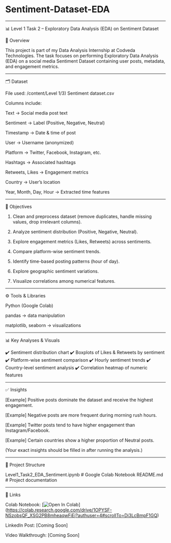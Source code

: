 # Sentiment-Dataset-EDA


---

📊 Level 1 Task 2 – Exploratory Data Analysis (EDA) on Sentiment Dataset

📌 Overview

This project is part of my Data Analysis Internship at Codveda Technologies.
The task focuses on performing Exploratory Data Analysis (EDA) on a social media Sentiment Dataset containing user posts, metadata, and engagement metrics.


---

🗂 Dataset

File used: /content/Level 1/3) Sentiment dataset.csv

Columns include:

Text → Social media post text

Sentiment → Label (Positive, Negative, Neutral)

Timestamp → Date & time of post

User → Username (anonymized)

Platform → Twitter, Facebook, Instagram, etc.

Hashtags → Associated hashtags

Retweets, Likes → Engagement metrics

Country → User’s location

Year, Month, Day, Hour → Extracted time features



---

🎯 Objectives

1. Clean and preprocess dataset (remove duplicates, handle missing values, drop irrelevant columns).


2. Analyze sentiment distribution (Positive, Negative, Neutral).


3. Explore engagement metrics (Likes, Retweets) across sentiments.


4. Compare platform-wise sentiment trends.


5. Identify time-based posting patterns (hour of day).


6. Explore geographic sentiment variations.


7. Visualize correlations among numerical features.




---

⚙️ Tools & Libraries

Python (Google Colab)

pandas → data manipulation

matplotlib, seaborn → visualizations



---

📊 Key Analyses & Visuals

✔️ Sentiment distribution chart
✔️ Boxplots of Likes & Retweets by sentiment
✔️ Platform-wise sentiment comparison
✔️ Hourly sentiment trends
✔️ Country-level sentiment analysis
✔️ Correlation heatmap of numeric features


---

✅ Insights

[Example] Positive posts dominate the dataset and receive the highest engagement.

[Example] Negative posts are more frequent during morning rush hours.

[Example] Twitter posts tend to have higher engagement than Instagram/Facebook.

[Example] Certain countries show a higher proportion of Neutral posts.


(Your exact insights should be filled in after running the analysis.)


---

📂 Project Structure

Level1_Task2_EDA_Sentiment.ipynb   # Google Colab Notebook
README.md                          # Project documentation


---

🔗 Links

Colab Notebook: [![Open In Colab](https://colab.research.google.com/assets/colab-badge.svg)] (https://colab.research.google.com/drive/1OPYSF-NSzobsQF_XSG2PB8mheaqwFiEj?authuser=4#scrollTo=Di3LcBmpF1GQ)

LinkedIn Post: [Coming Soon]

Video Walkthrough: [Coming Soon]
